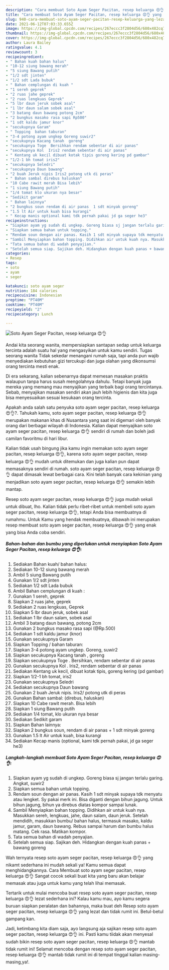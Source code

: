 ```yaml
---
description: "Cara membuat Soto Ayam Seger Pacitan, resep keluarga 😍👌 yang lezat dan Mudah Dibuat"
title: "Cara membuat Soto Ayam Seger Pacitan, resep keluarga 😍👌 yang lezat dan Mudah Dibuat"
slug: 940-cara-membuat-soto-ayam-seger-pacitan-resep-keluarga-yang-lezat-dan-mudah-dibuat
date: 2021-06-12T07:03:33.655Z
image: https://img-global.cpcdn.com/recipes/267eccc3f2804d56/680x482cq70/soto-ayam-seger-pacitan-resep-keluarga-😍👌-foto-resep-utama.jpg
thumbnail: https://img-global.cpcdn.com/recipes/267eccc3f2804d56/680x482cq70/soto-ayam-seger-pacitan-resep-keluarga-😍👌-foto-resep-utama.jpg
cover: https://img-global.cpcdn.com/recipes/267eccc3f2804d56/680x482cq70/soto-ayam-seger-pacitan-resep-keluarga-😍👌-foto-resep-utama.jpg
author: Laura Bailey
ratingvalue: 4.1
reviewcount: 3
recipeingredient:
- " Bahan kuah bahan halus"
- "10-12 siung bawang merah"
- "5 siung Bawang putih"
- "1/2 sdt jinten"
- "1/2 sdt Lada bubuk"
- " Bahan cemplungan di kuah "
- "1 sereh geprek"
- "2 ruas jahe geprek"
- "2 ruas lengkuas Geprek"
- "5 lbr daun jeruk sobek asal"
- "1 lbr daun salam sobek asal"
- "3 batang daun bawang potong 2cm"
- "2 bungkus masako rasa sapi Rp500"
- "1 sdt kaldu jamur knor"
- "secukupnya Garam"
- " Topping  bahan taburan"
- "3-4 potong ayam ungkep Goreng suwir2"
- "secukupnya Kacang tanah  goreng"
- "secukupnya Toge  Bersihkan rendam sebentar di air panas"
- "secukupnya Kol  Iris2 rendam sebentar di air panas"
- " Kentang uk kecil dibuat kotak tipis goreng kering pd gambar"
- "1/2-1 bh tomat iris2"
- "secukupnya Seledri"
- "secukupnya Daun bawang"
- "2 buah Jeruk nipis Iris2 potong utk di peras"
- " Bahan sambal direbus haluskan"
- "10 Cabe rawit merah Bisa lebih"
- "1 siung Bawang putih"
- "1/4 tomat klo ukuran nya besar"
- "Sedikit garam"
- " Bahan lainnya"
- "2 bungkus soun rendam di air panas  1 sdt minyak goreng"
- "1.5 lt Air untuk kuah bisa kurangi"
- " Kecap manis optional kami tdk pernah pakai jd ga seger he3"
recipeinstructions:
- "Siapkan ayam yg sudah di ungkep. Goreng biasa sj jangan terlalu garing. Angkat, suwir2"
- "Siapkan semua bahan untuk topping."
- "Rendam soun dengan air panas. Kasih 1 sdt minyak supaya tdk menyatu atau lengket. Sy pakai merk ini. Bisa diganti dengan bihun jagung. Untuk bihun jagung, bihun ya direbus diatas kompor sampai lunak."
- "Sambil Menyiapkan bahan topping. Didihkan air untuk kuah nya. Masukkan sereh, lengkuas, jahe, daun salam, daun jeruk. Setelah mendidih, masukkan bumbu/ bahan halus, termasuk masako, kaldu jamur, garam, daun bawang. Rebus sampai harum dan bumbu halus matang. Cek rasa. Matikan kompor."
- "Tata semua bahan di wadah penyajian."
- "Setelah semua siap. Sajikan deh. Hidangkan dengan kuah panas + bawang goreng"
categories:
- Resep
tags:
- soto
- ayam
- seger

katakunci: soto ayam seger 
nutrition: 184 calories
recipecuisine: Indonesian
preptime: "PT40M"
cooktime: "PT40M"
recipeyield: "2"
recipecategory: Lunch

---
```



![Soto Ayam Seger Pacitan, resep keluarga 😍👌](https://img-global.cpcdn.com/recipes/267eccc3f2804d56/680x482cq70/soto-ayam-seger-pacitan-resep-keluarga-😍👌-foto-resep-utama.jpg)

Andai kita seorang wanita, mempersiapkan santapan sedap untuk keluarga tercinta adalah suatu hal yang mengasyikan untuk kamu sendiri. Tugas seorang  wanita Tidak sekedar menangani rumah saja, tapi anda pun wajib menyediakan kebutuhan gizi tercukupi dan juga olahan yang dikonsumsi orang tercinta mesti enak.

Di era  sekarang, kalian sebenarnya dapat memesan masakan praktis walaupun tanpa harus susah mengolahnya dahulu. Tetapi banyak juga mereka yang memang mau menyajikan yang terbaik bagi orang tercintanya. Sebab, menyajikan masakan sendiri akan jauh lebih higienis dan kita juga bisa menyesuaikan sesuai kesukaan orang tercinta. 



Apakah anda salah satu penyuka soto ayam seger pacitan, resep keluarga 😍👌?. Tahukah kamu, soto ayam seger pacitan, resep keluarga 😍👌 merupakan makanan khas di Nusantara yang saat ini digemari oleh banyak orang dari berbagai wilayah di Indonesia. Kalian dapat menyajikan soto ayam seger pacitan, resep keluarga 😍👌 sendiri di rumah dan boleh jadi camilan favoritmu di hari libur.

Kalian tidak usah bingung jika kamu ingin memakan soto ayam seger pacitan, resep keluarga 😍👌, karena soto ayam seger pacitan, resep keluarga 😍👌 mudah untuk ditemukan dan juga kalian pun dapat memasaknya sendiri di rumah. soto ayam seger pacitan, resep keluarga 😍👌 dapat dimasak lewat berbagai cara. Kini telah banyak cara kekinian yang menjadikan soto ayam seger pacitan, resep keluarga 😍👌 semakin lebih mantap.

Resep soto ayam seger pacitan, resep keluarga 😍👌 juga mudah sekali untuk dibuat, lho. Kalian tidak perlu ribet-ribet untuk membeli soto ayam seger pacitan, resep keluarga 😍👌, tetapi Anda bisa membuatnya di rumahmu. Untuk Kamu yang hendak membuatnya, dibawah ini merupakan resep membuat soto ayam seger pacitan, resep keluarga 😍👌 yang enak yang bisa Anda coba sendiri.

<!--inarticleads1-->

##### Bahan-bahan dan bumbu yang diperlukan untuk menyiapkan Soto Ayam Seger Pacitan, resep keluarga 😍👌:

1. Sediakan  Bahan kuah/ bahan halus:
1. Sediakan 10-12 siung bawang merah
1. Ambil 5 siung Bawang putih
1. Gunakan 1/2 sdt jinten
1. Sediakan 1/2 sdt Lada bubuk
1. Ambil  Bahan cemplungan di kuah :
1. Gunakan 1 sereh, geprek
1. Siapkan 2 ruas jahe, geprek
1. Sediakan 2 ruas lengkuas, Geprek
1. Siapkan 5 lbr daun jeruk, sobek asal
1. Sediakan 1 lbr daun salam, sobek asal
1. Ambil 3 batang daun bawang, potong 2cm
1. Gunakan 2 bungkus masako rasa sapi (@Rp.500)
1. Sediakan 1 sdt kaldu jamur (knor)
1. Gunakan secukupnya Garam
1. Siapkan  Topping / bahan taburan:
1. Siapkan 3-4 potong ayam ungkep. Goreng, suwir2
1. Siapkan secukupnya Kacang tanah , goreng
1. Siapkan secukupnya Toge . Bersihkan, rendam sebentar di air panas
1. Gunakan secukupnya Kol . Iris2, rendam sebentar di air panas
1. Sediakan  Kentang uk kecil, dibuat kotak tipis, goreng kering (pd gambar)
1. Siapkan 1/2-1 bh tomat, iris2
1. Gunakan secukupnya Seledri
1. Sediakan secukupnya Daun bawang
1. Gunakan 2 buah Jeruk nipis. Iris2/ potong utk di peras
1. Gunakan  Bahan sambal: (direbus, haluskan)
1. Siapkan 10 Cabe rawit merah. Bisa lebih
1. Siapkan 1 siung Bawang putih
1. Sediakan 1/4 tomat, klo ukuran nya besar
1. Sediakan Sedikit garam
1. Siapkan  Bahan lainnya:
1. Siapkan 2 bungkus soun, rendam di air panas + 1 sdt minyak goreng
1. Gunakan 1.5 lt Air untuk kuah, bisa kurangi
1. Sediakan  Kecap manis (optional, kami tdk pernah pakai, jd ga seger he3)




<!--inarticleads2-->

##### Langkah-langkah membuat Soto Ayam Seger Pacitan, resep keluarga 😍👌:

1. Siapkan ayam yg sudah di ungkep. Goreng biasa sj jangan terlalu garing. Angkat, suwir2
1. Siapkan semua bahan untuk topping.
1. Rendam soun dengan air panas. Kasih 1 sdt minyak supaya tdk menyatu atau lengket. Sy pakai merk ini. Bisa diganti dengan bihun jagung. Untuk bihun jagung, bihun ya direbus diatas kompor sampai lunak.
1. Sambil Menyiapkan bahan topping. Didihkan air untuk kuah nya. Masukkan sereh, lengkuas, jahe, daun salam, daun jeruk. Setelah mendidih, masukkan bumbu/ bahan halus, termasuk masako, kaldu jamur, garam, daun bawang. Rebus sampai harum dan bumbu halus matang. Cek rasa. Matikan kompor.
1. Tata semua bahan di wadah penyajian.
1. Setelah semua siap. Sajikan deh. Hidangkan dengan kuah panas + bawang goreng




Wah ternyata resep soto ayam seger pacitan, resep keluarga 😍👌 yang nikamt sederhana ini mudah sekali ya! Kamu semua dapat menghidangkannya. Cara Membuat soto ayam seger pacitan, resep keluarga 😍👌 Sangat cocok sekali buat kita yang baru akan belajar memasak atau juga untuk kamu yang telah lihai memasak.

Tertarik untuk mulai mencoba buat resep soto ayam seger pacitan, resep keluarga 😍👌 lezat sederhana ini? Kalau kamu mau, ayo kamu segera buruan siapkan peralatan dan bahannya, maka buat deh Resep soto ayam seger pacitan, resep keluarga 😍👌 yang lezat dan tidak rumit ini. Betul-betul gampang kan. 

Jadi, ketimbang kita diam saja, ayo langsung aja sajikan resep soto ayam seger pacitan, resep keluarga 😍👌 ini. Pasti kamu tiidak akan menyesal sudah bikin resep soto ayam seger pacitan, resep keluarga 😍👌 mantab tidak rumit ini! Selamat mencoba dengan resep soto ayam seger pacitan, resep keluarga 😍👌 mantab tidak rumit ini di tempat tinggal kalian masing-masing,ya!.

